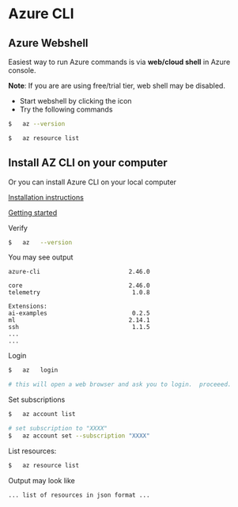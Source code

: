 # Azure CLI

## Azure Webshell

Easiest way to run Azure commands is via **web/cloud shell** in Azure console.

**Note**: If you are are using free/trial tier, web shell may be disabled.

* Start webshell by clicking the icon
* Try the following commands

```bash
$   az --version

$   az resource list
```

## Install AZ CLI on your computer

Or you can install Azure CLI on your local computer

[Installation instructions](https://learn.microsoft.com/en-us/cli/azure/install-azure-cli)

[Getting started](https://learn.microsoft.com/en-us/cli/azure/get-started-with-azure-cli)

Verify

```bash
$   az   --version
```

You may see output

```console
azure-cli                         2.46.0

core                              2.46.0
telemetry                          1.0.8

Extensions:
ai-examples                        0.2.5
ml                                2.14.1
ssh                                1.1.5
...
...
```

Login

```bash
$   az   login

# this will open a web browser and ask you to login.  proceeed.
```

Set subscriptions

```bash
$   az account list

# set subscription to "XXXX"
$   az account set --subscription "XXXX"
```

List resources:

```bash
$   az resource list
```

Output may look like

```console
... list of resources in json format ...
```